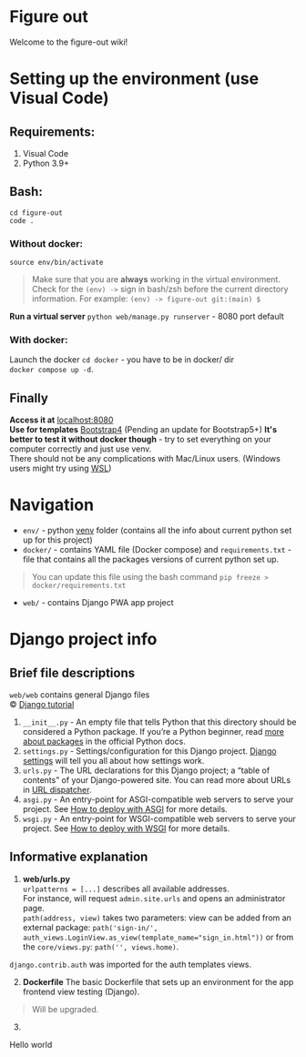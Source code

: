# Figure out

Welcome to the figure-out wiki!

# Setting up the environment (use Visual Code)
## Requirements:
1. Visual Code 
2. Python 3.9+


## Bash:
`cd figure-out`  
`code .`    
### Without docker:
`source env/bin/activate` 
> Make sure that you are **always** working in the virtual environment.
Check for the `(env) ->` sign in bash/zsh before the current directory information.
For example: `(env) -> figure-out git:(main) $` 

__Run a virtual server__
`python web/manage.py runserver` - 8080 port default  
### With docker:
Launch the docker
`cd docker` - you have to be in docker/ dir     
`docker compose up -d`.     
## Finally
**Access it at** [localhost:8080](localhost:8080)   
**Use for templates** [Bootstrap4](https://getbootstrap.com/docs/5.3/getting-started/introduction/)
(Pending an update for Bootstrap5+)
**It's better to test it without docker though** - try to set everything on your computer correctly and just use venv.    
There should not be any complications with Mac/Linux users. (Windows users might try using [WSL](https://www.google.com/url?sa=t&rct=j&q=&esrc=s&source=web&cd=&cad=rja&uact=8&ved=2ahUKEwjoj6fYqJeEAxUwPxAIHV2mDq8QFnoECBEQAQ&url=https%3A%2F%2Flearn.microsoft.com%2Fru-ru%2Fwindows%2Fwsl%2Finstall&usg=AOvVaw1j6UvzJrUuBGYGvM9HhDRq&opi=89978449))
# Navigation
* `env/` - python [venv](https://docs.python.org/3/library/venv.html) folder (contains all the info about current python set up for this project)  
* `docker/` - contains YAML file (Docker compose) and `requirements.txt` - file that contains all the packages versions of current python set up.
> You can update this file using the bash command `pip freeze > docker/requirements.txt`    
* `web/` - contains Django PWA app project  
  
# Django project info
## Brief file descriptions
`web/web` contains general Django files   
&copy; [Django tutorial](https://docs.djangoproject.com/en/5.0/intro/tutorial01/)
1. `__init__.py` - An empty file that tells Python that this directory should be considered a Python package. If you’re a Python beginner, read [more about packages](https://docs.python.org/3/tutorial/modules.html#tut-packages) in the official Python docs.
2. `settings.py` - Settings/configuration for this Django project. [Django settings](https://docs.djangoproject.com/en/5.0/topics/settings/) will tell you all about how settings work.
3. `urls.py` - The URL declarations for this Django project; a “table of contents” of your Django-powered site. You can read more about URLs in [URL dispatcher](https://docs.djangoproject.com/en/5.0/topics/http/urls/).
4. `asgi.py` - An entry-point for ASGI-compatible web servers to serve your project. See [How to deploy with ASGI](https://docs.djangoproject.com/en/5.0/howto/deployment/asgi/) for more details.
5. `wsgi.py` - An entry-point for WSGI-compatible web servers to serve your project. See [How to deploy with WSGI](https://docs.djangoproject.com/en/5.0/howto/deployment/wsgi/) for more details.

## Informative explanation
1. **web/urls.py**    
`urlpatterns = [...]` describes all available addresses.   
For instance, [](localhost:8080/admin/) will request `admin.site.urls` and opens an administrator page.  
`path(address, view)` takes two parameters: view can be added from an external package: `path('sign-in/', auth_views.LoginView.as_view(template_name="sign_in.html"))` or from the `core/views.py`: `path('', views.home)`.    

`django.contrib.auth` was imported for the auth templates views.

2. **Dockerfile**
The basic Dockerfile that sets up an environment for the app frontend view testing (Django).
> Will be upgraded.   
3. 
Hello world